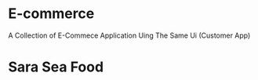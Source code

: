 # E-commerce
A Collection of E-Commece Application Uing The Same Ui (Customer App)

<h1>
Sara Sea Food
</h1>
<!-- # Sara Sea Food
![1](https://user-images.githubusercontent.com/35670961/144769454-87ef165c-c37b-49d1-bb9a-44da6872b3ed.png)
![2](https://user-images.githubusercontent.com/35670961/144769456-1963ab4e-9c8c-4e9c-9320-7b084f32c1c6.png)
![3](https://user-images.githubusercontent.com/35670961/144769459-ee2fa2d5-fc8a-4170-acc6-ed4164692b10.png)
![4](https://user-images.githubusercontent.com/35670961/144769465-1bdc6c15-12f6-4e05-adfb-ee5b7a736693.png) -->
